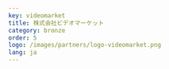 ```yaml
---
key: videomarket
title: 株式会社ビデオマーケット
category: bronze
order: 5
logo: /images/partners/logo-videomarket.png
lang: ja
---
```

